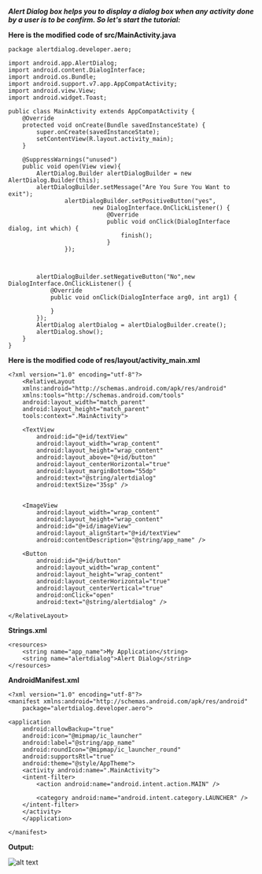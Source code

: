 ***Alert Dialog box helps you to display a dialog box when any activity done by a user is to be confirm. So let's start the tutorial:*** 

**Here is the modified code of src/MainActivity.java**

    package alertdialog.developer.aero;

    import android.app.AlertDialog;
    import android.content.DialogInterface;
    import android.os.Bundle;
    import android.support.v7.app.AppCompatActivity;
    import android.view.View;
    import android.widget.Toast;

    public class MainActivity extends AppCompatActivity {
        @Override
        protected void onCreate(Bundle savedInstanceState) {
            super.onCreate(savedInstanceState);
            setContentView(R.layout.activity_main);
        }

        @SuppressWarnings("unused")
        public void open(View view){
            AlertDialog.Builder alertDialogBuilder = new AlertDialog.Builder(this);
            alertDialogBuilder.setMessage("Are You Sure You Want to exit");
                    alertDialogBuilder.setPositiveButton("yes",
                            new DialogInterface.OnClickListener() {
                                @Override
                                public void onClick(DialogInterface dialog, int which) {
                                    finish();
                                }
                    });



            alertDialogBuilder.setNegativeButton("No",new DialogInterface.OnClickListener() {
                @Override
                public void onClick(DialogInterface arg0, int arg1) {

                }
            });
            AlertDialog alertDialog = alertDialogBuilder.create();
            alertDialog.show();
        }
    }

**Here is the modified code of res/layout/activity_main.xml**

    <?xml version="1.0" encoding="utf-8"?>
        <RelativeLayout
        xmlns:android="http://schemas.android.com/apk/res/android"
        xmlns:tools="http://schemas.android.com/tools"
        android:layout_width="match_parent"
        android:layout_height="match_parent"
        tools:context=".MainActivity">

        <TextView
            android:id="@+id/textView"
            android:layout_width="wrap_content"
            android:layout_height="wrap_content"
            android:layout_above="@+id/button"
            android:layout_centerHorizontal="true"
            android:layout_marginBottom="55dp"
            android:text="@string/alertdialog"
            android:textSize="35sp" />


        <ImageView
            android:layout_width="wrap_content"
            android:layout_height="wrap_content"
            android:id="@+id/imageView"
            android:layout_alignStart="@+id/textView"
            android:contentDescription="@string/app_name" />

        <Button
            android:id="@+id/button"
            android:layout_width="wrap_content"
            android:layout_height="wrap_content"
            android:layout_centerHorizontal="true"
            android:layout_centerVertical="true"
            android:onClick="open"
            android:text="@string/alertdialog" />

    </RelativeLayout>
		
**Strings.xml**

    <resources>
        <string name="app_name">My Application</string>
        <string name="alertdialog">Alert Dialog</string>
    </resources>
		
**AndroidManifest.xml**

    <?xml version="1.0" encoding="utf-8"?>
    <manifest xmlns:android="http://schemas.android.com/apk/res/android"
        package="alertdialog.developer.aero">

    <application
        android:allowBackup="true"
        android:icon="@mipmap/ic_launcher"
        android:label="@string/app_name"
        android:roundIcon="@mipmap/ic_launcher_round"
        android:supportsRtl="true"
        android:theme="@style/AppTheme">
        <activity android:name=".MainActivity">
        <intent-filter>
            <action android:name="android.intent.action.MAIN" />

            <category android:name="android.intent.category.LAUNCHER" />
        </intent-filter>
        </activity>
        </application>

    </manifest>
		
**Output:**

![alt text](https://github.com/akshaysunilmasram/Android/blob/master/AlertDialog/art/alertdialogbox.png)
